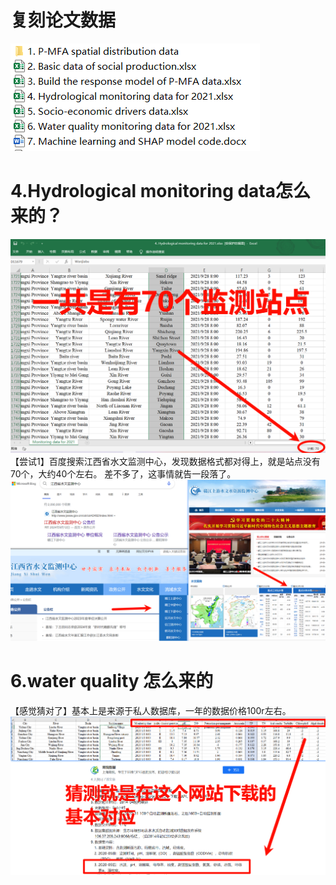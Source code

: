 # 复刻论文数据
![alt text](image.png)
# 4.Hydrological monitoring data怎么来的？
![alt text](image-1.png)
【尝试1】百度搜索江西省水文监测中心，发现数据格式都对得上，就是站点没有70个，大约40个左右。
差不多了，这事情就告一段落了。
![alt text](image-2.png)
# 6.water quality 怎么来的
【感觉猜对了】基本上是来源于私人数据库，一年的数据价格100r左右。
![alt text](image-3.png)
